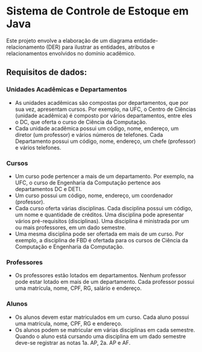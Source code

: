 # Sistema de Controle de Estoque em Java

Este projeto envolve a elaboração de um diagrama entidade-relacionamento (DER) para ilustrar as entidades, atributos e relacionamentos envolvidos no domínio acadêmico.

## Requisitos de dados:

### Unidades Acadêmicas e Departamentos

- As unidades acadêmicas são compostas por departamentos, que por sua vez, apresentam cursos. Por exemplo, na UFC, o Centro de Ciências (unidade acadêmica) é composto por vários departamentos, entre eles o DC, que oferta o curso de Ciência da Computação.
- Cada unidade acadêmica possui um código, nome, endereço, um diretor (um professor) e vários números de telefones. Cada Departamento possui um código, nome, endereço, um chefe (professor) e vários telefones.

### Cursos

- Um curso pode pertencer a mais de um departamento. Por exemplo, na UFC, o curso de Engenharia da Computação pertence aos departamentos DC e DETI.
- Um curso possui um código, nome, endereço, um coordenador (professor).
- Cada curso oferta várias disciplinas. Cada disciplina possui um código, um nome e quantidade de créditos. Uma disciplina pode apresentar vários pré-requisitos (disciplinas). Uma disciplina é ministrada por um ou mais professores, em um dado semestre.
- Uma mesma disciplina pode ser ofertada em mais de um curso. Por exemplo, a disciplina de FBD é ofertada para os cursos de Ciência da Computação e Engenharia da Computação.

### Professores

- Os professores estão lotados em departamentos. Nenhum professor pode estar lotado em mais de um departamento. Cada professor possui uma matrícula, nome, CPF, RG, salário e endereço.

### Alunos

- Os alunos devem estar matriculados em um curso. Cada aluno possui uma matrícula, nome, CPF, RG e endereço.
- Os alunos podem se matricular em várias disciplinas em cada semestre. Quando o aluno está cursando uma disciplina em um dado semestre deve-se registrar as notas 1a. AP, 2a. AP e AF.
